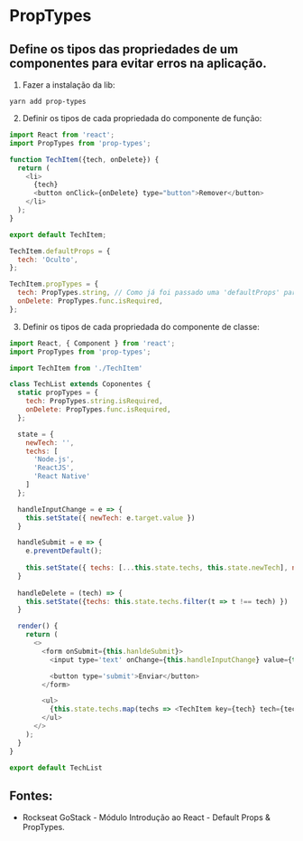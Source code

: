 # PropTypes
## Define os tipos das propriedades de um componentes para evitar erros na aplicação. 

1. Fazer a instalação da lib:
```
yarn add prop-types
```

2. Definir os tipos de cada propriedada do componente de função:

```javascript
import React from 'react';
import PropTypes from 'prop-types';

function TechItem({tech, onDelete}) {
  return (
    <li>
      {tech}
      <button onClick={onDelete} type="button">Remover</button>
    </li>
  );
}

export default TechItem;

TechItem.defaultProps = {
  tech: 'Oculto',
};

TechItem.propTypes = {
  tech: PropTypes.string, // Como já foi passado uma 'defaultProps' para essa propriedade, não é necessário colocar o 'isRequired'.
  onDelete: PropTypes.func.isRequired,
};
```
3. Definir os tipos de cada propriedada do componente de classe:
```javascript
import React, { Component } from 'react';
import PropTypes from 'prop-types';

import TechItem from './TechItem'

class TechList extends Coponentes {
  static propTypes = {
    tech: PropTypes.string.isRequired,
    onDelete: PropTypes.func.isRequired,
  };

  state = {
    newTech: '',
    techs: [
      'Node.js',
      'ReactJS',
      'React Native'
    ]
  };

  handleInputChange = e => {
    this.setState({ newTech: e.target.value })
  }

  handleSubmit = e => {
    e.preventDefault();
     
    this.setState({ techs: [...this.state.techs, this.state.newTech], newTech: '' })
  }
  
  handleDelete = (tech) => {
    this.setState({techs: this.state.techs.filter(t => t !== tech) })
  }

  render() {
    return (
      <>
        <form onSubmit={this.hanldeSubmit}>
          <input type='text' onChange={this.handleInputChange} value={this.state.newTech} />

          <button type='submit'>Enviar</button>
        </form>

        <ul>
          {this.state.techs.map(techs => <TechItem key={tech} tech={tech} onDelete={() => this.handleDelete(tech)}/>)}
        </ul>
      </>
    );
  }
}

export default TechList
```
## Fontes: 
- Rockseat GoStack - Módulo Introdução ao React - Default Props & PropTypes. 